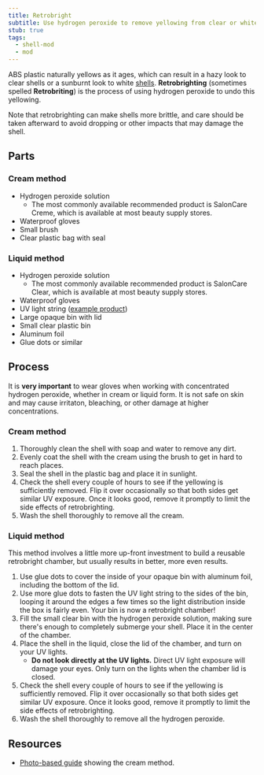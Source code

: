 ```yaml
---
title: Retrobright
subtitle: Use hydrogen peroxide to remove yellowing from clear or white shells.
stub: true
tags:
  - shell-mod
  - mod
---
```


ABS plastic naturally yellows as it ages, which can result in a hazy look to clear shells or a sunburnt look to white [shells](/shell). **Retrobrighting** (sometimes spelled **Retrobriting**) is the process of using hydrogen peroxide to undo this yellowing.

Note that retrobrighting can make shells more brittle, and care should be taken afterward to avoid dropping or other impacts that may damage the shell.

## Parts

### Cream method

- Hydrogen peroxide solution
  - The most commonly available recommended product is SalonCare Creme, which is available at most beauty supply stores.
- Waterproof gloves
- Small brush
- Clear plastic bag with seal

### Liquid method

- Hydrogen peroxide solution
  - The most commonly available recommended product is SalonCare Clear, which is available at most beauty supply stores.
- Waterproof gloves
- UV light string ([example product](https://www.amazon.com/gp/product/B07T9KJKSC))
- Large opaque bin with lid
- Small clear plastic bin
- Aluminum foil
- Glue dots or similar

## Process

It is **very important** to wear gloves when working with concentrated hydrogen peroxide, whether in cream or liquid form. It is not safe on skin and may cause irritaton, bleaching, or other damage at higher concentrations.

### Cream method

1. Thoroughly clean the shell with soap and water to remove any dirt.
2. Evenly coat the shell with the cream using the brush to get in hard to reach places.
3. Seal the shell in the plastic bag and place it in sunlight.
4. Check the shell every couple of hours to see if the yellowing is sufficiently removed. Flip it over occasionally so that both sides get similar UV exposure. Once it looks good, remove it promptly to limit the side effects of retrobrighting.
5. Wash the shell thoroughly to remove all the cream.

### Liquid method

This method involves a little more up-front investment to build a reusable retrobright chamber, but usually results in better, more even results.

1. Use glue dots to cover the inside of your opaque bin with aluminum foil, including the bottom of the lid.
2. Use more glue dots to fasten the UV light string to the sides of the bin, looping it around the edges a few times so the light distribution inside the box is fairly even. Your bin is now a retrobright chamber!
3. Fill the small clear bin with the hydrogen peroxide solution, making sure there's enough to completely submerge your shell. Place it in the center of the chamber.
4. Place the shell in the liquid, close the lid of the chamber, and turn on your UV lights.
   - **Do not look directly at the UV lights.** Direct UV light exposure will damage your eyes. Only turn on the lights when the chamber lid is closed.
5. Check the shell every couple of hours to see if the yellowing is sufficiently removed. Flip it over occasionally so that both sides get similar UV exposure. Once it looks good, remove it promptly to limit the side effects of retrobrighting.
6. Wash the shell thoroughly to remove all the hydrogen peroxide.

## Resources

- [Photo-based guide](https://imgur.com/a/tutorial-cleaning-transparent-plastic-UUv5l) showing the cream method.
